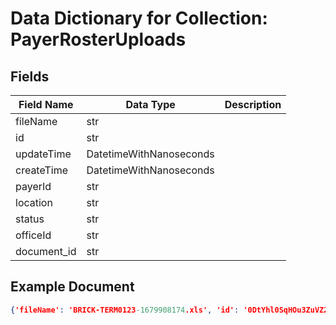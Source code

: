 # Data Dictionary for Collection: PayerRosterUploads
## Fields
| Field Name | Data Type | Description |
|------------|-----------|-------------|
| fileName | str | |
| id | str | |
| updateTime | DatetimeWithNanoseconds | |
| createTime | DatetimeWithNanoseconds | |
| payerId | str | |
| location | str | |
| status | str | |
| officeId | str | |
| document_id | str | |

## Example Document
```json
{'fileName': 'BRICK-TERM0123-1679908174.xls', 'id': '0DtYhl0SqHOu3ZuVZ2OU', 'updateTime': DatetimeWithNanoseconds(2023, 3, 27, 9, 9, 36, 576000, tzinfo=datetime.timezone.utc), 'createTime': DatetimeWithNanoseconds(2023, 3, 27, 9, 9, 34, 968000, tzinfo=datetime.timezone.utc), 'payerId': 'AETNA_DENTAL_PLANS', 'location': 'uploads/BRICK-TERM0123-1679908174.xls', 'status': 'Failed', 'officeId': '17003005', 'document_id': '0DtYhl0SqHOu3ZuVZ2OU'}
```
